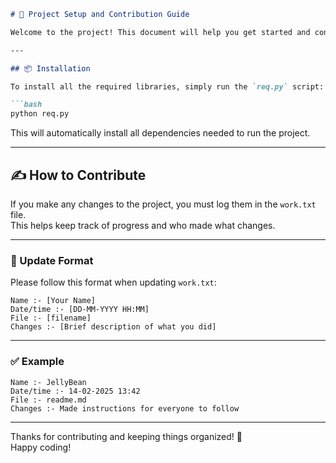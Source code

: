 
```markdown
# 🚀 Project Setup and Contribution Guide

Welcome to the project! This document will help you get started and contribute effectively.

---

## 📦 Installation

To install all the required libraries, simply run the `req.py` script:

```bash
python req.py
```

This will automatically install all dependencies needed to run the project.

---

## ✍️ How to Contribute

If you make any changes to the project, you must log them in the `work.txt` file.  
This helps keep track of progress and who made what changes.

---

### 📄 Update Format

Please follow this format when updating `work.txt`:

```
Name :- [Your Name]
Date/time :- [DD-MM-YYYY HH:MM]
File :- [filename]
Changes :- [Brief description of what you did]
```

---

### ✅ Example

```
Name :- JellyBean
Date/time :- 14-02-2025 13:42
File :- readme.md
Changes :- Made instructions for everyone to follow
```

---

Thanks for contributing and keeping things organized! 🚀  
Happy coding!
```
